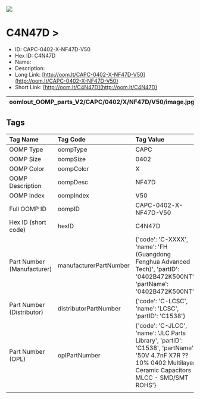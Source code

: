 


  
![][im]
# C4N47D > 

- ID: CAPC-0402-X-NF47D-V50
- Hex ID: C4N47D
- Name: 
- Description: 
- Long Link: [http://oom.lt/CAPC-0402-X-NF47D-V50](http://oom.lt/CAPC-0402-X-NF47D-V50)
- Short Link: [http://oom.lt/C4N47D](http://oom.lt/C4N47D)
  

|oomlout_OOMP_parts_V2/CAPC/0402/X/NF47D/V50/image.jpg||||
| :---: | :---: | :---: | :---: |

## Tags
  

|Tag Name|Tag Code|Tag Value|
| :--- | :--- | :--- |
|OOMP Type|oompType|CAPC|
|OOMP Size|oompSize|0402|
|OOMP Color|oompColor|X|
|OOMP Description|oompDesc|NF47D|
|OOMP Index|oompIndex|V50|
|Full OOMP ID|oompID|CAPC-0402-X-NF47D-V50|
|Hex ID (short code)|hexID|C4N47D|
|Part Number (Manufacturer)|manufacturerPartNumber|{'code': 'C-XXXX', 'name': 'FH (Guangdong Fenghua Advanced Tech)', 'partID': '0402B472K500NT', 'partName': '0402B472K500NT'}|
|Part Number (Distributor)|distributorPartNumber|{'code': 'C-LCSC', 'name': 'LCSC', 'partID': 'C1538'}|
|Part Number (OPL)|oplPartNumber|{'code': 'C-JLCC', 'name': 'JLC Parts Library', 'partID': 'C1538', 'partName': '50V 4.7nF X7R ??10% 0402  Multilayer Ceramic Capacitors MLCC - SMD/SMT ROHS'}|
||||



[im]: oomlout_OOMP_parts_V2/CAPC/0402/X/NF47D/V50/image_450.jpg
